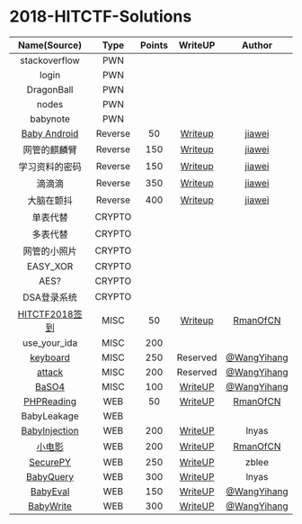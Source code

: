 # 2018-HITCTF-Solutions


|Name(Source)|Type|Points|WriteUP|Author|
|:-:|:-:|:-:|:-:|:-:|
|stackoverflow|PWN||||
|login|PWN||||
|DragonBall|PWN||||
|nodes|PWN||||
|babynote|PWN||||
|[Baby Android](https://github.com/7Hxz233/2018-HITCTF-Challenges/blob/master/BabyAndroid/source.java)|Reverse|50|[Writeup](http://jiangjiawei.pw/blog/2018/02/04/HITCTF2018-RE-wp/#Baby-Android)|[jiawei](https://github.com/Vccxx)|
|网管的麒麟臂|Reverse|150|[Writeup](http://jiangjiawei.pw/blog/2018/02/04/HITCTF2018-RE-wp/#%E7%BD%91%E7%AE%A1%E7%9A%84%E9%BA%92%E9%BA%9F%E8%87%82)|[jiawei](https://github.com/Vccxx)|
|学习资料的密码|Reverse|150|[Writeup](http://jiangjiawei.pw/blog/2018/02/04/HITCTF2018-RE-wp/#%E5%AD%A6%E4%B9%A0%E8%B5%84%E6%96%99%E7%9A%84%E5%AF%86%E7%A0%81)|[jiawei](https://github.com/Vccxx)|
|滴滴滴|Reverse|350|[Writeup](http://jiangjiawei.pw/blog/2018/02/04/HITCTF2018-RE-wp/#%E6%BB%B4%E6%BB%B4%E6%BB%B4)|[jiawei](https://github.com/Vccxx)|
|大脑在颤抖|Reverse|400|[Writeup](http://jiangjiawei.pw/blog/2018/02/04/HITCTF2018-RE-wp/#%E5%A4%A7%E8%84%91%E5%9C%A8%E9%A2%A4%E6%8A%96)|[jiawei](https://github.com/Vccxx)|
|单表代替|CRYPTO||||
|多表代替|CRYPTO||||
|网管的小照片|CRYPTO||||
|EASY_XOR|CRYPTO||||
|AES?|CRYPTO||||
|DSA登录系统|CRYPTO||||
|[HITCTF2018签到](https://github.com/7Hxz233/2018-HITCTF-Challenges/tree/master/checkin)|MISC|50|[Writeup](https://github.com/7Hxz233/2018-HITCTF-Challenges/tree/master/checkin)|[RmanOfCN](https://github.com/Rman0fCN)|
|use_your_ida|MISC|200|||
|[keyboard](https://github.com/WangYihang/SniperOJ-WriteUps/tree/master/misc/misc250-keyboard)|MISC|250|Reserved|[@WangYihang](https://github.com/wangyihang)|
|[attack](https://github.com/WangYihang/SniperOJ-WriteUps/tree/master/misc/misc200-attack)|MISC|200|Reserved|[@WangYihang](https://github.com/wangyihang)|
|[BaSO4](https://github.com/WangYihang/SniperOJ-WriteUps/tree/master/misc/misc100-baso4)|MISC|100|[WriteUP](https://github.com/WangYihang/SniperOJ-WriteUps/blob/master/misc/misc100-baso4/decode_32_64.py)|[@WangYihang](https://github.com/wangyihang)|
|[PHPReading](https://github.com/7Hxz233/2018-HITCTF-Challenges/tree/master/PHPreadiing)|WEB|50|[WriteUP](https://github.com/7Hxz233/2018-HITCTF-Challenges/blob/master/PHPreadiing/README.md)|[RmanOfCN](https://github.com/Rman0fCN)|
|BabyLeakage|WEB||||
|[BabyInjection](https://github.com/7Hxz233/2018-HITCTF-Challenges/tree/master/BabyInjection)|WEB|200|[WriteUP](https://github.com/7Hxz233/2018-HITCTF-Challenges/blob/master/BabyInjection/BabyQuery%26Injection.md)|lnyas|
|[小电影](https://github.com/7Hxz233/2018-HITCTF-Challenges/tree/master/LittleFilm)|WEB|200|[WriteUP](https://github.com/7Hxz233/2018-HITCTF-Challenges/blob/master/LittleFilm/README.md)|[RmanOfCN](https://github.com/Rman0fCN)|
|[SecurePY](https://github.com/7Hxz233/2018-HITCTF-Challenges/tree/master/SecurePY)|WEB|250|[WriteUP](https://github.com/7Hxz233/2018-HITCTF-Challenges/tree/master/SecurePY/README.md)|zblee|
|[BabyQuery](https://github.com/7Hxz233/2018-HITCTF-Challenges/tree/master/BabyQuery)|WEB|300|[WriteUP](https://github.com/7Hxz233/2018-HITCTF-Challenges/blob/master/BabyInjection/BabyQuery%26Injection.md)|lnyas|
|[BabyEval](https://github.com/WangYihang/SniperOJ-WriteUps/tree/master/web/web150-babyeval/src)|WEB|150|[WriteUP](https://github.com/WangYihang/SniperOJ-WriteUps/tree/master/web/web150-babyeval/solution)|[@WangYihang](https://github.com/wangyihang)|
|[BabyWrite](https://github.com/WangYihang/SniperOJ-WriteUps/tree/master/web/web300-babywrite/src)|WEB|300|[WriteUP](https://github.com/WangYihang/SniperOJ-WriteUps/tree/master/web/web300-babywrite/solution)|[@WangYihang](https://github.com/wangyihang)|
